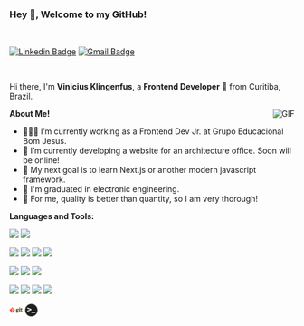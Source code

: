 <!-- <h3 title="hehehe"> Hi there! 👋</h3> -->

<!--
**ZamranxD/ZamranxD** is a ✨ _special_ ✨ repository because its `README.md` (this file) appears on your GitHub profile.

Here are some ideas to get you started:

- 🔭 I’m currently working on ...
- 🌱 I’m currently learning ...
- 👯 I’m looking to collaborate on ...
- 🤔 I’m looking for help with ...
- 💬 Ask me about ...
- 📫 How to reach me: ...
- 😄 Pronouns: ...
- ⚡ Fun fact: ...
-->
<h3 title="hehehe"> Hey 👋, Welcome to my GitHub! </h3>

<br>

[![Linkedin Badge](https://img.shields.io/badge/-Vinicius_Klingenfus-blue?style=flat-square&logo=Linkedin&logoColor=white&link=https://www.linkedin.com/in/vinicius-klngenfus/)](https://www.linkedin.com/in/vinicius-klngenfus/) 
[![Gmail Badge](https://img.shields.io/badge/-vinisklin@gmail.com-c14438?style=flat-square&logo=Gmail&logoColor=white&link=mailto:sakshamtaneja7861@gmail.com)](mailto:vinisklin@gmail.com)

<br>

Hi there, I'm **Vinicius Klingenfus**, a **Frontend Developer** 🚀 from Curitiba, Brazil.

  <img align="right" alt="GIF" src="https://i.pinimg.com/originals/e4/26/70/e426702edf874b181aced1e2fa5c6cde.gif" />

**About Me!**

- 👨🏽‍💻 I’m currently working as a Frontend Dev Jr. at Grupo Educacional Bom Jesus.
- 👷 I’m currently developing a website for an architecture office. Soon will be online!
- 🌱 My next goal is to learn Next.js or another modern javascript framework.
- 💼 I'm graduated in electronic engineering.
- 🤔 For me, quality is better than quantity, so I am very thorough!
<!-- - 📫 Email me at [zamran.butt.1@gmail.com](mailto:zamran.butt.1@gmail.com).
- 📝 See my [Curriculum Vitae](https://drive.google.com/file/d/1PxlxLA6vGXslYmwybcA_dlr4uQhq-tkm/view?usp=sharing) to get more info. -->


**Languages and Tools:**  


<code><img height="23" src="https://img.shields.io/badge/Ubuntu-E95420?style=for-the-badge&logo=ubuntu&logoColor=white"></code>
<code><img height="23" src="https://img.shields.io/badge/Windows-0078D6?style=for-the-badge&logo=windows&logoColor=white"></code>

<code><img height="23" src="https://img.shields.io/badge/JavaScript-323330?style=for-the-badge&logo=javascript&logoColor=F7DF1E"></code>
<code><img height="23" src="https://img.shields.io/badge/TypeScript-007ACC?style=for-the-badge&logo=typescript&logoColor=white"></code>
<code><img height="23" src="https://img.shields.io/badge/HTML5-E34F26?style=for-the-badge&logo=html5&logoColor=white"></code>
<code><img height="23" src="https://img.shields.io/badge/CSS3-1572B6?style=for-the-badge&logo=css3&logoColor=white"></code>

<code><img height="23" src="https://img.shields.io/badge/Sass-CC6699?style=for-the-badge&logo=sass&logoColor=white"></code>
<code><img height="23" src="https://img.shields.io/badge/Bootstrap-563D7C?style=for-the-badge&logo=bootstrap&logoColor=white"></code>
<code><img height="23" src="https://img.shields.io/badge/styled--components-DB7093?style=for-the-badge&logo=styled-components&logoColor=white"></code>

<code><img height="23" src="https://img.shields.io/badge/React-20232A?style=for-the-badge&logo=react&logoColor=61DAFB"></code>
<code><img height="23" src="https://img.shields.io/badge/React_Native-20232A?style=for-the-badge&logo=react&logoColor=61DAFB"></code>
<code><img height="23" src="https://img.shields.io/badge/Gatsby-663399?style=for-the-badge&logo=gatsby&logoColor=white"></code>
<code><img height="23" src="https://img.shields.io/badge/Netlify-00C7B7?style=for-the-badge&logo=netlify&logoColor=white"></code>

<code><img height="23" src="https://raw.githubusercontent.com/github/explore/80688e429a7d4ef2fca1e82350fe8e3517d3494d/topics/git/git.png"></code>
<code><img height="23" src="https://raw.githubusercontent.com/github/explore/80688e429a7d4ef2fca1e82350fe8e3517d3494d/topics/terminal/terminal.png"></code>

<!-- <img src="https://github-readme-stats.vercel.app/api?username=vinisklin&show_icons=true&hide_border=true&count_private=true&theme=shades-of-purple&icon_color=#fad000" alt="Vinicius' GitHub Stats"> -->

<!-- ⭐️ From [vinisklin](https://github.com/vinisklin) -->
